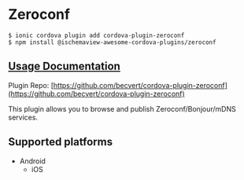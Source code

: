 # Zeroconf

```
$ ionic cordova plugin add cordova-plugin-zeroconf
$ npm install @ischemaview-awesome-cordova-plugins/zeroconf
```

## [Usage Documentation](https://danielsogl.gitbook.io/awesome-cordova-plugins/plugins/zeroconf/)

Plugin Repo: [https://github.com/becvert/cordova-plugin-zeroconf](https://github.com/becvert/cordova-plugin-zeroconf)

This plugin allows you to browse and publish Zeroconf/Bonjour/mDNS services.

## Supported platforms

- Android
  - iOS
  


